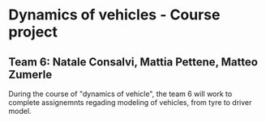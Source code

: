 # Dynamics of vehicles - Course project
## Team 6: Natale Consalvi, Mattia Pettene, Matteo Zumerle

During the course of "dynamics of vehicle", the team 6 will work to complete assignemnts regading modeling of vehicles, from tyre to driver model. 
